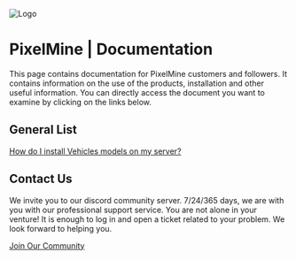 ![Logo](https://i.imgur.com/3sVP1xA.png)

# PixelMine | Documentation

This page contains documentation for PixelMine customers and followers. It contains information on the use of the products, installation and other useful information. You can directly access the document you want to examine by clicking on the links below.






## General List

[How do I install Vehicles models on my server?](https://github.com/PixelMineStudio/documentation/blob/main/HOW-TO-INSTALL-VEHICLES-MODELS.md)

## Contact Us


We invite you to our discord community server. 7/24/365 days, we are with you with our professional support service. You are not alone in your venture! It is enough to log in and open a ticket related to your problem. We look forward to helping you.

[Join Our Community](https://discord.gg/pixelmine)
